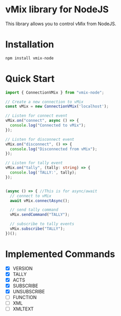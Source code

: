 # vMix library for NodeJS

This library allows you to control vMix from NodeJS.

# Installation

```bash
npm install vmix-node
```

# Quick Start

```typescript
import { ConnectionVMix } from "vmix-node";

// Create a new connection to vMix
const vMix = new ConnectionVMix('localhost');

// Listen for connect event
vMix.on("connect", async () => {
  console.log("Connected to vMix");
});

// Listen for disconnect event
vMix.on("disconnect", () => {
  console.log("Disconnected from vMix");
});

// Listen for tally event
vMix.on("tally", (tally: string) => {
  console.log('TALLY:', tally);
});


(async () => { //This is for async/await
  // connect to vMix
  await vMix.connectAsync();

  // send tally command
  vMix.sendCommand("TALLY");

  // subscribe to tally events
  vMix.subscribe("TALLY");
})();
```

# Implemented Commands

- [x] VERSION
- [x] TALLY
- [x] ACTS
- [x] SUBSCRIBE
- [x] UNSUBSCRIBE
- [ ] FUNCTION
- [ ] XML
- [ ] XMLTEXT
